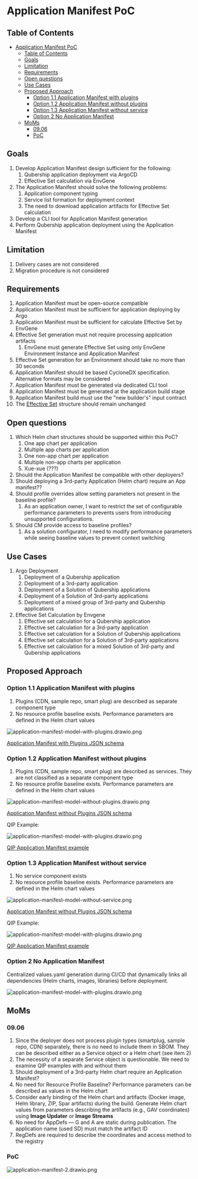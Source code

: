 # Application Manifest PoC

## Table of Contents

- [Application Manifest PoC](#application-manifest-poc)
  - [Table of Contents](#table-of-contents)
  - [Goals](#goals)
  - [Limitation](#limitation)
  - [Requirements](#requirements)
  - [Open questions](#open-questions)
  - [Use Cases](#use-cases)
  - [Proposed Approach](#proposed-approach)
    - [Option 1.1 Application Manifest with plugins](#option-11-application-manifest-with-plugins)
    - [Option 1.2 Application Manifest without plugins](#option-12-application-manifest-without-plugins)
    - [Option 1.3 Application Manifest without service](#option-13-application-manifest-without-service)
    - [Option 2 No Application Manifest](#option-2-no-application-manifest)
  - [MoMs](#moms)
    - [09.06](#0906)
    - [PoC](#poc)

## Goals

1. Develop Application Manifest design sufficient for the following:
   1. Qubership application deployment via ArgoCD
   2. Effective Set calculation via EnvGene
2. The Application Manifest should solve the following problems:
   1. Application component typing
   2. Service list formation for deployment context
   3. The need to download application artifacts for Effective Set calculation
3. Develop a CLI tool for Application Manifest generation
4. Perform Qubership application deployment using the Application Manifest

## Limitation

1. Delivery cases are not considered
2. Migration procedure is not considered

## Requirements

1. Application Manifest must be open-source compatible
2. Application Manifest must be sufficient for application deploying by Argo
3. Application Manifest must be sufficient for calculate Effective Set by EnvGene
4. Effective Set generation must not require processing application artifacts
   1. EnvGene must generate Effective Set using only EnvGene Environment Instance and Application Manifest
5. Effective Set generation for an Environment should take no more than 30 seconds
6. Application Manifest should be based CycloneDX specification. Alternative formats may be considered
7. Application Manifest must be generated via dedicated CLI tool
8. Application Manifest must be generated at the application build stage
9. Application Manifest build must use the "new builder's" input contract
10. The [Effective Set](https://github.com/Netcracker/qubership-envgene/blob/feature/es_impovement_step_2/docs/calculator-cli.md#effective-set-v20) structure should remain unchanged

## Open questions

1. Which Helm chart structures should be supported within this PoC?
   1. One app chart per application
   2. Multiple app charts per application
   3. One non-app chart per application
   4. Multiple non-app charts per application
   5. Xue-xue (???)
2. Should the Application Manifest be compatible with other deployers?
3. Should deploying a 3rd-party Application (Helm chart) require an App manifest??
4. Should profile overrides allow setting parameters not present in the baseline profile?
   1. As an application owner, I want to restrict the set of configurable performance parameters to prevents users from introducing unsupported configurations.
5. Should CM provide access to baseline profiles?
   1. As a solution configurator, I need to modify performance parameters while seeing baseline values to prevent context switching

## Use Cases

1. Argo Deployment
   1. Deployment of a Qubership application
   2. Deployment of a 3rd-party application
   3. Deployment of a Solution of Qubership applications
   4. Deployment of a Solution of 3rd-party applications
   5. Deployment of a mixed group of 3rd-party and Qubership applications
2. Effective Set Calculation by Envgene
   1. Effective set calculation for a Qubership application
   2. Effective set calculation for a 3rd-party application
   3. Effective set calculation for a Solution of Qubership applications
   4. Effective set calculation for a Solution of 3rd-party applications
   5. Effective set calculation for a mixed Solution of 3rd-party and Qubership applications

## Proposed Approach

### Option 1.1 Application Manifest with plugins

1. Plugins (CDN, sample repo, smart plug) are described as separate component type
2. No resource profile baseline exists. Performance parameters are defined in the Helm chart values

![application-manifest-model-with-plugins.drawio.png](/docs/images/application-manifest-model-with-plugins.drawio.png)

[Application Manifest with Plugins JSON schema](/schemas/application-manifest-with-plugins.schema.json)

### Option 1.2 Application Manifest without plugins

1. Plugins (CDN, sample repo, smart plug) are described as services. They are not classified as a separate component type
2. No resource profile baseline exists. Performance parameters are defined in the Helm chart values

![application-manifest-model-without-plugins.drawio.png](/docs/images/application-manifest-model-without-plugins.drawio.png)

[Application Manifest without Plugins JSON schema](/schemas/application-manifest-qip-without-plugins.json)

QIP Example:

![application-manifest-model-with-plugins.drawio.png](/docs/images/qip-application-manifest-without-plugins.drawio.png)

[QIP Application Manifest example](/examples/application-manifest-qip-without-service.json)

### Option 1.3 Application Manifest without service

1. No service component exists
2. No resource profile baseline exists. Performance parameters are defined in the Helm chart values

![application-manifest-model-without-service.png](/docs/images/application-manifest-model-without-service.png)

[Application Manifest without Plugins JSON schema](/schemas/application-manifest-model-without-service.json)

QIP Example:

![application-manifest-model-with-plugins.drawio.png](/docs/images/qip-application-manifest-without-service.drawio.png)

[QIP Application Manifest example](/examples/application-manifest-qip.json)

### Option 2 No Application Manifest

Centralized values.yaml generation during CI/CD that dynamically links all dependencies (Helm charts, images, libraries) before deployment.

![application-manifest-model-with-plugins.drawio.png](/docs/images/qip-application-manifest-without-service.drawio.png)

## MoMs

### 09.06

1. Since the deployer does not process plugin types (smartplug, sample repo, CDN) separately, there is no need to include them in SBOM. They can be described either as a Service object or a Helm chart (see item 2)
2. The necessity of a separate Service object is questionable. We need to examine QIP examples with and without them
3. Should deployment of a 3rd-party Helm chart require an Application Manifest?
4. No need for Resource Profile Baseline? Performance parameters can be described as values in the Helm chart
5. Consider early binding of the Helm chart and artifacts (Docker image, Helm library, ZIP, Spar artifacts) during the build. Generate Helm chart values from parameters describing the artifacts (e.g., GAV coordinates) using **Image Updater** or **Image Streams**
6. No need for AppDefs — G and A are static during publication. The application name (used SD) must match the artifact ID
7. RegDefs are required to describe the coordinates and access method to the registry

### PoC

![application-manifest-2.drawio.png](/docs/images/poc.png)
